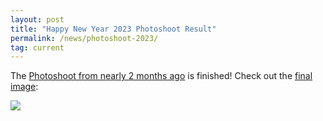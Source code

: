 ```yaml
---
layout: post
title: "Happy New Year 2023 Photoshoot Result"
permalink: /news/photoshoot-2023/
tag: current
---
```

The [Photoshoot from nearly 2 months ago](/news/happy-belated-new-year-2023/) is finished! Check out the [final image](/newyear2023/):

[<img class="demo" src="/_uploads/newyear2023.jpg" />](/newyear2023/)
